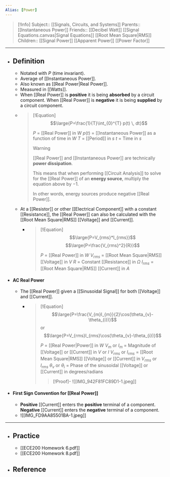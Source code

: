 ```yaml
---
Alias: [Power]
---
```

> [!Info]
> Subject:: [[Signals, Circuits, and Systems]]
> Parents:: [[Instantaneous Power]]
> Friends:: [[Decibel Watt]] [[Signal Equations.canvas|Signal Equations]] [[Root Mean Square|RMS]]
> Children:: [[Signal Power]] [[Apparent Power]] [[Power Factor]]
---
- ## Definition
	- Notated with $P$ (time invariant).
	- Average of [[Instantaneous Power]].
	- Also known as [[Real Power|Real Power]].
	- Measured in [[Watts]].
	- When [[Real Power]] is **positive** it is being **absorbed** by a circuit component. When [[Real Power]] is **negative** it is being **supplied** by a circuit component.
	- > [!Equation]
	  > $$\large{P=\frac{1}{T}\int_{0}^{T} p(t) \, dt}$$
	  > 
	  > $P$ = [[Real Power]] in $W$
	  > $p(t)$ = [[Instantaneous Power]] as a function of time in $W$
	  > $T$ = [[Period]] in $s$
	  > $t$ = Time in $s$
	  > 
	  > > [!Warning]
	  > > [[Real Power]] and [[Instantaneous Power]] are technically **power dissipation**. 
	  > > 
	  > > This means that when performing [[Circuit Analysis]] to solve for the [[Real Power]] of an **energy source**, multiply the equation above by $-1$.
	  > > 
	  > > In other words, energy sources produce negative [[Real Power]].
	- At a [[Resistor]] or other [[Electrical Component]] with a constant [[Resistance]], the [[Real Power]] can also be calculated with the [[Root Mean Square|RMS]] [[Voltage]] and [[Current]].
		- > [!Equation]
		  > $$\large{P=V_{rms}*I_{rms}}$$
		  > $$\large{P=\frac{V_{rms}^2}{R}}$$
		  > 
		  > $P$ = [[Real Power]] in $W$
		  > $V_{rms}$ = [[Root Mean Square|RMS]] [[Voltage]] in $V$
		  > $R$ = Constant [[Resistance]] in $\Omega$
		  > $I_{rms}$ = [[Root Mean Square|RMS]] [[Current]] in $A$
- #### AC Real Power
	- The [[Real Power]] given a [[Sinusoidal Signal]] for both [[Voltage]] and [[Current]].
		- >[!Equation]
		  > $$\large{P=\frac{V_{m}I_{m}}{2}\cos(\theta_{v}-\theta_{i})}$$
		  > or 
		  > $$\large{P=V_{rms}I_{rms}\cos(\theta_{v}-\theta_{i})}$$
		  > 
		  > $P$ = [[Real Power|Power]] in $W$
		  > $V_{m}$ or $I_{m}$ = Magnitude of [[Voltage]] or [[Current]] in $V$ or $I$
		  > $V_{rms}$ or $I_{rms}$ = [[Root Mean Square|RMS]] [[Voltage]] or [[Current]] in $V_{rms}$ or $I_{rms}$
		  > $\theta_{v}$ or $\theta_{i}$ = Phase of the sinusoidal [[Voltage]] or [[Current]] in degrees/radians
		  > > [!Proof]-
		  > > ![[IMG_942F81FC89D1-1.jpeg]]
- #### First Sign Convention for [[Real Power]]
	- **Positive** [[Current]] enters the **positive** terminal of a component. **Negative** [[Current]] enters the **negative** terminal of a component.
	- ![[IMG_FD9AA85501BA-1.jpeg]]
---
- ## Practice
	- [[ECE200 Homework 6.pdf]]
	- [[ECE200 Homework 8.pdf]]
- ## Reference